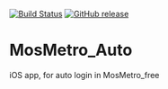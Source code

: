 [![Build Status](https://travis-ci.org/Toxblh/MosMetro_Auto.svg?branch=master)](https://travis-ci.org/Toxblh/MosMetro_Auto)
[![GitHub release](https://img.shields.io/github/release/Toxblh/MosMetro_Auto.svg)](https://github.com/Toxblh/MosMetro_Auto/releases)

# MosMetro_Auto
iOS app, for auto login in MosMetro_free
